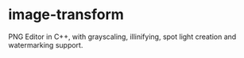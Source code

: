 # image-transform
PNG Editor in C++, with grayscaling, illinifying, spot light creation and watermarking support.
